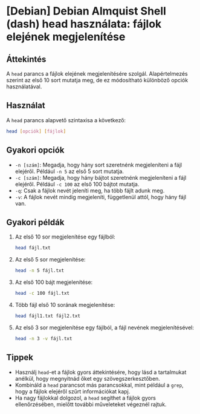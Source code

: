 # [Debian] Debian Almquist Shell (dash) head használata: fájlok elejének megjelenítése

## Áttekintés
A `head` parancs a fájlok elejének megjelenítésére szolgál. Alapértelmezés szerint az első 10 sort mutatja meg, de ez módosítható különböző opciók használatával.

## Használat
A `head` parancs alapvető szintaxisa a következő:

```bash
head [opciók] [fájlok]
```

## Gyakori opciók
- `-n [szám]`: Megadja, hogy hány sort szeretnénk megjeleníteni a fájl elejéről. Például `-n 5` az első 5 sort mutatja.
- `-c [szám]`: Megadja, hogy hány bájtot szeretnénk megjeleníteni a fájl elejéről. Például `-c 100` az első 100 bájtot mutatja.
- `-q`: Csak a fájlok nevét jeleníti meg, ha több fájlt adunk meg.
- `-v`: A fájlok nevét mindig megjeleníti, függetlenül attól, hogy hány fájl van.

## Gyakori példák
1. Az első 10 sor megjelenítése egy fájlból:
   ```bash
   head fájl.txt
   ```

2. Az első 5 sor megjelenítése:
   ```bash
   head -n 5 fájl.txt
   ```

3. Az első 100 bájt megjelenítése:
   ```bash
   head -c 100 fájl.txt
   ```

4. Több fájl első 10 sorának megjelenítése:
   ```bash
   head fájl1.txt fájl2.txt
   ```

5. Az első 3 sor megjelenítése egy fájlból, a fájl nevének megjelenítésével:
   ```bash
   head -n 3 -v fájl.txt
   ```

## Tippek
- Használj `head`-et a fájlok gyors áttekintésére, hogy lásd a tartalmukat anélkül, hogy megnyitnád őket egy szövegszerkesztőben.
- Kombináld a `head` parancsot más parancsokkal, mint például a `grep`, hogy a fájlok elejéről szűrt információkat kapj.
- Ha nagy fájlokkal dolgozol, a `head` segíthet a fájlok gyors ellenőrzésében, mielőtt további műveleteket végeznél rajtuk.
